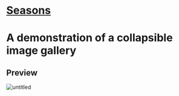 # [Seasons](https://kyblockstacking.github.io/Seasons/)

<h1>A demonstration of a collapsible image gallery</h1>

<h2>Preview</h2>

![untitled](https://user-images.githubusercontent.com/40349734/53341498-86536780-38c0-11e9-81f8-f761726f7a66.png)
